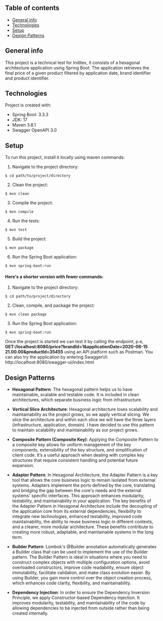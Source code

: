## Table of contents
* [General info](#general-info)
* [Technologies](#technologies)
* [Setup](#setup)
* [Design Patterns](#design-patterns)


## General info
This project is a technical test for Inditex, it consists of a hexagonal architecture application using Spring Boot.
The application retrieves the final price of a given product filtered by application date, brand identifier and product
identifier.

## Technologies
Project is created with:
* Spring Boot: 3.3.3
* JDK: 17
* Maven 3.8.1
* Swagger OpenAPI 3.0

## Setup
To run this project, install it locally using maven commands:

1. Navigate to the project directory:

```
$ cd path/to/project/directory
```

2. Clean the project: 

```
$ mvn clean 
```

3. Compile the project: 

```
$ mvn compile
```

4. Run the tests: 

```
$ mvn test
```
5. Build the project:

```
$ mvn package
```

6. Run the Spring Boot application:

```
$ mvn spring-boot:run
```

#### Here's a shorter version with fewer commands:
1. Navigate to the project directory:

```
$ cd path/to/project/directory
```

2. Clean, compile, and package the project:

```
$ mvn clean package
```

3. Run the Spring Boot application:
```
$ mvn spring-boot:run
```

Once the project is started we can test it by calling the endpoint, p.e, **GET:/localhost:8080/price?brandId=1&applicationDate=2020-06-15 21.00.00&productId=35455** using an API platform such as Postman.
You can also try the application by entering SwaggerUI: http://localhost:8080/swagger-ui/index.html

## Design Patterns 
* **Hexagonal Pattern**: The hexagonal pattern helps us to have maintainable, scalable and testable code. It is included in
  clean architectures, which separate business logic from infrastructure.


* **Vertical Slice Architecture**: Hexagonal architecture loses scalability and maintainability as the project grows, so we apply vertical slicing. We slice the architecture 
 and within each slice we will have the three layers (infrastructure, application, domain). I have decided to use this pattern to maintain scalability and maintainability
 as our project grows.  


* **Composite Pattern (Composite Key)**: Applying the Composite Pattern to a composite key allows for uniform management of the key components, 
 extensibility of the key structure, and simplification of client code. It’s a useful approach when dealing with complex key structures that require 
 consistent handling and potential future expansion.  


* **Adapter Pattern**: In Hexagonal Architecture, the Adapter Pattern is a key tool that allows the core business logic to remain 
 isolated from external systems. Adapters implement the ports defined by the core, translating and bridging the gap between the core's 
 needs and the external systems' specific interfaces. This approach enhances modularity, testability, and maintainability in your application. 
 The key benefits of the Adapter Pattern in Hexagonal Architecture include the decoupling of the application core from its external dependencies, 
 flexibility to integrate new technologies, enhanced testability, improved code maintainability, the ability to reuse business logic in 
 different contexts, and a clearer, more modular architecture. These benefits contribute to creating more robust, adaptable, and maintainable systems in the long term.  


* **Builder Pattern**: Lombok's @Builder annotation automatically generates a Builder class that can be used to implement the use of the Builder pattern.
 The Builder Pattern is ideal in situations where you need to construct complex objects with multiple configuration options, 
 avoid overloaded constructors, improve code readability, ensure object immutability, facilitate validation, and make class 
 evolution easier. By using Builder, you gain more control over the object creation process, which enhances code clarity, flexibility, and maintainability.  


* **Dependency Injection**: In order to ensure the Dependency Inversion Principle, we apply Constructor-based Dependency Injection. 
 It improves modularity, testability, and maintainability of the code by allowing dependencies to be injected from outside rather than being created internally.



